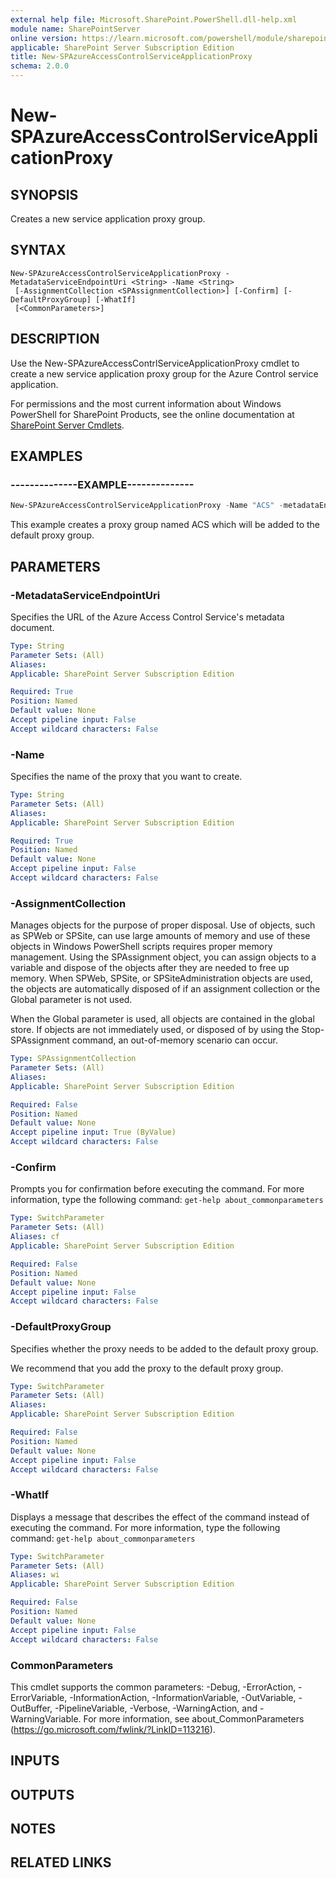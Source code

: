 ```yaml
---
external help file: Microsoft.SharePoint.PowerShell.dll-help.xml
module name: SharePointServer
online version: https://learn.microsoft.com/powershell/module/sharepoint-server/new-spazureaccesscontrolserviceapplicationproxy
applicable: SharePoint Server Subscription Edition
title: New-SPAzureAccessControlServiceApplicationProxy
schema: 2.0.0
---
```


# New-SPAzureAccessControlServiceApplicationProxy

## SYNOPSIS

Creates a new service application proxy group.



## SYNTAX

```
New-SPAzureAccessControlServiceApplicationProxy -MetadataServiceEndpointUri <String> -Name <String>
 [-AssignmentCollection <SPAssignmentCollection>] [-Confirm] [-DefaultProxyGroup] [-WhatIf]
 [<CommonParameters>]
```

## DESCRIPTION
Use the New-SPAzureAccessContrlServiceApplicationProxy cmdlet to create a new service application proxy group for the Azure Control service application.

For permissions and the most current information about Windows PowerShell for SharePoint Products, see the online documentation at [SharePoint Server Cmdlets](https://learn.microsoft.com/powershell/sharepoint/sharepoint-server/sharepoint-server-cmdlets).

## EXAMPLES

### --------------EXAMPLE-------------- 
```powershell
New-SPAzureAccessControlServiceApplicationProxy -Name "ACS" -metadataEndpointUri "http://test" -DefaultProxyGroup
```

This example creates a proxy group named ACS which will be added to the default proxy group.

## PARAMETERS

### -MetadataServiceEndpointUri
Specifies the URL of the Azure Access Control Service's metadata document.

```yaml
Type: String
Parameter Sets: (All)
Aliases: 
Applicable: SharePoint Server Subscription Edition

Required: True
Position: Named
Default value: None
Accept pipeline input: False
Accept wildcard characters: False
```

### -Name
Specifies the name of the proxy that you want to create.

```yaml
Type: String
Parameter Sets: (All)
Aliases: 
Applicable: SharePoint Server Subscription Edition

Required: True
Position: Named
Default value: None
Accept pipeline input: False
Accept wildcard characters: False
```

### -AssignmentCollection
Manages objects for the purpose of proper disposal.
Use of objects, such as SPWeb or SPSite, can use large amounts of memory and use of these objects in Windows PowerShell scripts requires proper memory management.
Using the SPAssignment object, you can assign objects to a variable and dispose of the objects after they are needed to free up memory.
When SPWeb, SPSite, or SPSiteAdministration objects are used, the objects are automatically disposed of if an assignment collection or the Global parameter is not used.

When the Global parameter is used, all objects are contained in the global store.
If objects are not immediately used, or disposed of by using the Stop-SPAssignment command, an out-of-memory scenario can occur.

```yaml
Type: SPAssignmentCollection
Parameter Sets: (All)
Aliases: 
Applicable: SharePoint Server Subscription Edition

Required: False
Position: Named
Default value: None
Accept pipeline input: True (ByValue)
Accept wildcard characters: False
```

### -Confirm
Prompts you for confirmation before executing the command.
For more information, type the following command: `get-help about_commonparameters`

```yaml
Type: SwitchParameter
Parameter Sets: (All)
Aliases: cf
Applicable: SharePoint Server Subscription Edition

Required: False
Position: Named
Default value: None
Accept pipeline input: False
Accept wildcard characters: False
```

### -DefaultProxyGroup
Specifies whether the proxy needs to be added to the default proxy group.

We recommend that you add the proxy to the default proxy group.

```yaml
Type: SwitchParameter
Parameter Sets: (All)
Aliases: 
Applicable: SharePoint Server Subscription Edition

Required: False
Position: Named
Default value: None
Accept pipeline input: False
Accept wildcard characters: False
```

### -WhatIf
Displays a message that describes the effect of the command instead of executing the command.
For more information, type the following command: `get-help about_commonparameters`

```yaml
Type: SwitchParameter
Parameter Sets: (All)
Aliases: wi
Applicable: SharePoint Server Subscription Edition

Required: False
Position: Named
Default value: None
Accept pipeline input: False
Accept wildcard characters: False
```

### CommonParameters
This cmdlet supports the common parameters: -Debug, -ErrorAction, -ErrorVariable, -InformationAction, -InformationVariable, -OutVariable, -OutBuffer, -PipelineVariable, -Verbose, -WarningAction, and -WarningVariable. For more information, see about_CommonParameters (https://go.microsoft.com/fwlink/?LinkID=113216).

## INPUTS

## OUTPUTS

## NOTES

## RELATED LINKS
